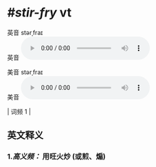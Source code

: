 # ***\#stir-fry*** vt
英音 stərˌfraɪ  
英音
<audio src="./media/stir-fry-B.aac" controls="controls"></audio>

美音 stərˌfraɪ  
美音
<audio src="./media/stir-fry.aac" controls="controls"></audio>



| 词频 1 |  

英文释义
---
### 1.*高义频：* **用旺火炒 (或煎、煽)**  


